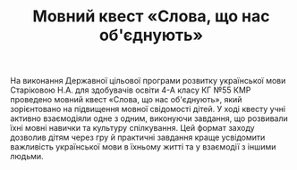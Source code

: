 ﻿---
title: Мовний квест «Слова, що нас об'єднують»
---

На виконання Державної цільової програми розвитку української мови Старіковою Н.А. для здобувачів освіти 4-А класу КГ №55 КМР проведено мовний квест «Слова, що нас об'єднують», який зорієнтовано на підвищення мовної свідомості дітей. У ході квесту учні активно взаємодіяли одне з одним, виконуючи завдання, що розвивали їхні мовні навички та культуру спілкування. Цей формат заходу дозволив дітям через гру й практичні завдання краще усвідомити важливість української мови в їхньому житті та у взаємодії з іншими людьми.

<slideshow />
